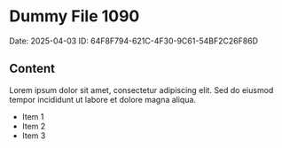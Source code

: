 # Dummy File 1090

Date: 2025-04-03
ID: 64F8F794-621C-4F30-9C61-54BF2C26F86D

## Content

Lorem ipsum dolor sit amet, consectetur adipiscing elit.
Sed do eiusmod tempor incididunt ut labore et dolore magna aliqua.

* Item 1
* Item 2
* Item 3

